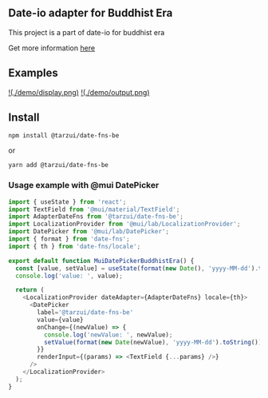 ## Date-io adapter for Buddhist Era

This project is a part of date-io for buddhist era

Get more information [here](https://github.com/tarzui/date-fns-be)

## Examples

[!(./demo/display.png)](./demo/display.png)
[!(./demo/output.png)](./demo/output.png)

## Install

`npm install @tarzui/date-fns-be`

or

`yarn add @tarzui/date-fns-be`

### Usage example with @mui DatePicker

```js
import { useState } from 'react';
import TextField from '@mui/material/TextField';
import AdapterDateFns from '@tarzui/date-fns-be';
import LocalizationProvider from '@mui/lab/LocalizationProvider';
import DatePicker from '@mui/lab/DatePicker';
import { format } from 'date-fns';
import { th } from 'date-fns/locale';

export default function MuiDatePickerBuddhistEra() {
  const [value, setValue] = useState(format(new Date(), 'yyyy-MM-dd').toString());
  console.log('value: ', value);

  return (
    <LocalizationProvider dateAdapter={AdapterDateFns} locale={th}>
      <DatePicker
        label='@tarzui/date-fns-be'
        value={value}
        onChange={(newValue) => {
          console.log('newValue: ', newValue);
          setValue(format(new Date(newValue), 'yyyy-MM-dd').toString());
        }}
        renderInput={(params) => <TextField {...params} />}
      />
    </LocalizationProvider>
  );
}
```
